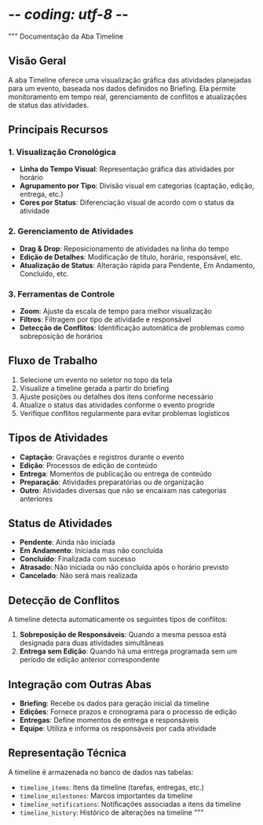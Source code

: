 # -*- coding: utf-8 -*-
"""
Documentação da Aba Timeline

## Visão Geral

A aba Timeline oferece uma visualização gráfica das atividades planejadas para um evento,
baseada nos dados definidos no Briefing. Ela permite monitoramento em tempo real,
gerenciamento de conflitos e atualizações de status das atividades.

## Principais Recursos

### 1. Visualização Cronológica

- **Linha do Tempo Visual**: Representação gráfica das atividades por horário
- **Agrupamento por Tipo**: Divisão visual em categorias (captação, edição, entrega, etc.)
- **Cores por Status**: Diferenciação visual de acordo com o status da atividade

### 2. Gerenciamento de Atividades

- **Drag & Drop**: Reposicionamento de atividades na linha do tempo
- **Edição de Detalhes**: Modificação de título, horário, responsável, etc.
- **Atualização de Status**: Alteração rápida para Pendente, Em Andamento, Concluído, etc.

### 3. Ferramentas de Controle

- **Zoom**: Ajuste da escala de tempo para melhor visualização
- **Filtros**: Filtragem por tipo de atividade e responsável
- **Detecção de Conflitos**: Identificação automática de problemas como sobreposição de horários

## Fluxo de Trabalho

1. Selecione um evento no seletor no topo da tela
2. Visualize a timeline gerada a partir do briefing
3. Ajuste posições ou detalhes dos itens conforme necessário
4. Atualize o status das atividades conforme o evento progride
5. Verifique conflitos regularmente para evitar problemas logísticos

## Tipos de Atividades

- **Captação**: Gravações e registros durante o evento
- **Edição**: Processos de edição de conteúdo
- **Entrega**: Momentos de publicação ou entrega de conteúdo
- **Preparação**: Atividades preparatórias ou de organização
- **Outro**: Atividades diversas que não se encaixam nas categorias anteriores

## Status de Atividades

- **Pendente**: Ainda não iniciada
- **Em Andamento**: Iniciada mas não concluída
- **Concluído**: Finalizada com sucesso
- **Atrasado**: Não iniciada ou não concluída após o horário previsto
- **Cancelado**: Não será mais realizada

## Detecção de Conflitos

A timeline detecta automaticamente os seguintes tipos de conflitos:

1. **Sobreposição de Responsáveis**: Quando a mesma pessoa está designada para duas atividades simultâneas
2. **Entrega sem Edição**: Quando há uma entrega programada sem um período de edição anterior correspondente

## Integração com Outras Abas

- **Briefing**: Recebe os dados para geração inicial da timeline
- **Edições**: Fornece prazos e cronograma para o processo de edição
- **Entregas**: Define momentos de entrega e responsáveis
- **Equipe**: Utiliza e informa os responsáveis por cada atividade

## Representação Técnica

A timeline é armazenada no banco de dados nas tabelas:
- `timeline_items`: Itens da timeline (tarefas, entregas, etc.)
- `timeline_milestones`: Marcos importantes da timeline
- `timeline_notifications`: Notificações associadas a itens da timeline
- `timeline_history`: Histórico de alterações na timeline
"""

